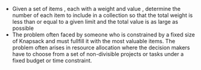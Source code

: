  - Given a set of items , each with a weight and value , determine the number of each item to include in a collection so that the total weight is less than or equal to a given limit and the total value is as large as possible
- The problem often faced by someone who is constrained by a fixed size of Knapsack and must fullfill it with the most valuable items. The problem often arises in resource allocation where the decision makers have to choose from a set of non-divisible projects or tasks under a fixed budget or time constraint.